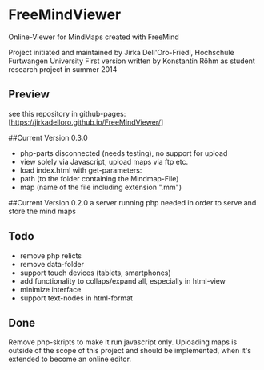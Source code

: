 # FreeMindViewer
Online-Viewer for MindMaps created with FreeMind

Project initiated and maintained by Jirka Dell'Oro-Friedl, Hochschule Furtwangen University
First version written by Konstantin Röhm as student research project in summer 2014

## Preview
see this repository in github-pages: [https://jirkadelloro.github.io/FreeMindViewer/]


##Current Version 0.3.0
- php-parts disconnected (needs testing), no support for upload
- view solely via Javascript, upload maps via ftp etc.
- load index.html with get-parameters:
 - path (to the folder containing the Mindmap-File)
 - map (name of the file including extension ".mm")

##Current Version 0.2.0
a server running php needed in order to serve and store the mind maps

## Todo
- remove php relicts
- remove data-folder
- support touch devices (tablets, smartphones)
- add functionality to collaps/expand all, especially in html-view
- minimize interface
- support text-nodes in html-format

## Done
Remove php-skripts to make it run javascript only. Uploading maps is outside of the scope of this project and should be implemented, when it's extended to become an online editor.
